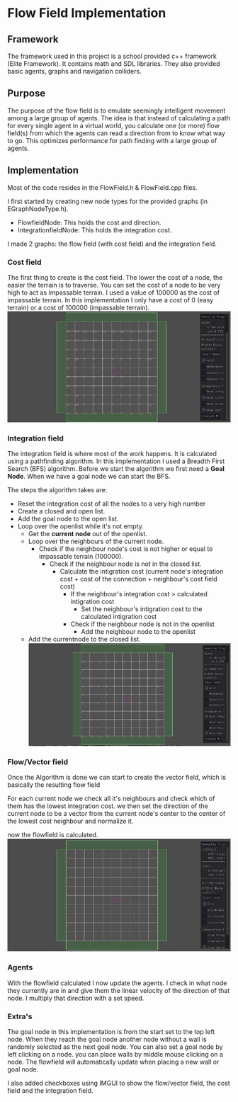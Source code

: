 # Flow Field Implementation

## Framework
The framework used in this project is a school provided c++ framework (Elite Framework).
It contains math and SDL libraries. They also provided basic agents, graphs and navigation colliders.

## Purpose
The purpose of the flow field is to emulate seemingly intelligent movement among a large group of agents.
The idea is that instead of calculating a path for every single agent in a virtual world, you calculate one (or more) flow field(s)
from which the agents can read a direction from to know what way to go.
This optimizes performance for path finding with a large group of agents.

## Implementation
Most of the code resides in the FlowField.h & FlowField.cpp files.

I first started by creating new node types for the provided graphs (in EGraphNodeType.h).
  * FlowfieldNode: This holds the cost and direction.
  * IntegrationfieldNode: This holds the integration cost.

I made 2 graphs: the flow field (with cost field) and the integration field.

### Cost field
The first thing to create is the cost field. The lower the cost of a node, the easier the terrain is to traverse.
You can set the cost of a node to be very high to act as impassable terrain. I used a value of 100000 as the cost of impassable terrain.
In this implementation I only have a cost of 0 (easy terrain) or a cost of 100000 (impassable terrain).
![Cost Field](/Images/CostField.jpg)

### Integration field
The integration field is where most of the work happens. It is calculated using a pathfinding algorithm.
In this implementation I used a Breadth First Search (BFS) algorithm. 
Before we start the algorithm we first need a **Goal Node**. When we have a goal node we can start the BFS.

The steps the algorithm takes are:
  * Reset the integration cost of all the nodes to a very high number
  * Create a closed and open list.
  * Add the goal node to the open list.
  * Loop over the openlist while it's not empty.
     * Get the **current node** out of the openlist.
     * Loop over the neighbours of the current node.
        * Check if the neighbour node's cost is not higher or equal to impassable terrain (100000).
            * Check if the neighbour node is not in the closed list.
                * Calculate the intigration cost (current node's integration cost + cost of the connection + neighbour's cost field cost)
                     * If the neighbour's integration cost > calculated intigration cost
                        * Set the neighbour's intigration cost to the calculated intigration cost
                     * Check if the neighbour node is not in the openlist
                        * Add the neighbour node to the openlist
     * Add the currentnode to the closed list.
![Intigration Field](/Images/IntegrationField.jpg)

### Flow/Vector field
Once the Algorithm is done we can start to create the vector field, which is basically the resulting flow field

For each current node we check all it's neighbours and check which of them has the lowest integration cost.
we then set the direction of the current node to be a vector from the current node's center to the center of the lowest cost neighbour and normalize it.

now the flowfield is calculated.
![Flow/Vector Field](/Images/FlowField.jpg)

### Agents
With the flowfield calculated I now update the agents. I check in what node they currently are in and give them the linear velocity of the direction of that node.
I multiply that direction with a set speed.

### Extra's
The goal node in this implementation is from the start set to the top left node. 
When they reach the goal node another node without a wall is randomly selected as the next goal node.
You can also set a goal node by left clicking on a node. you can place walls by middle mouse clicking on a node. 
The flowfield will automatically update when placing a new wall or goal node.

I also added checkboxes using IMGUI to show the flow/vector field, the cost field and the integration field.


